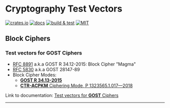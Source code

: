 # Cryptography Test Vectors

[![crates.io](https://img.shields.io/crates/v/crypto_vectors)](https://crates.io/crates/crypto_vectors)
[![docs](https://img.shields.io/docsrs/crypto_vectors)](https://docs.rs/crypto_vectors)
[![build & test](https://github.com/sheroz/crypto_vectors/actions/workflows/ci.yml/badge.svg)](https://github.com/sheroz/crypto_vectors/actions/workflows/ci.yml)
[![MIT](https://img.shields.io/github/license/sheroz/crypto_vectors)](https://github.com/sheroz/magma/tree/main/crypto_vectors/LICENSE.txt)

## Block Ciphers

### Test vectors for **GOST** Ciphers

* [RFC 8891](https://datatracker.ietf.org/doc/html/rfc8891.html) a.k.a GOST R 34.12-2015: Block Cipher "Magma"
* [RFC 5830](https://datatracker.ietf.org/doc/html/rfc5830) a.k.a GOST 28147-89
* Block Cipher Modes:
  * [**GOST R 34.13-2015**](https://www.tc26.ru/standard/gost/GOST_R_3413-2015.pdf)
  * [**CTR-ACPKM** Ciphering Mode, Р 1323565.1.017—2018](https://standartgost.ru/g/%D0%A0_1323565.1.017-2018)

Link to documentation: [Test vectors for **GOST** Ciphers](https://docs.rs/crypto_vectors/latest/crypto_vectors/gost/index.html)

***

